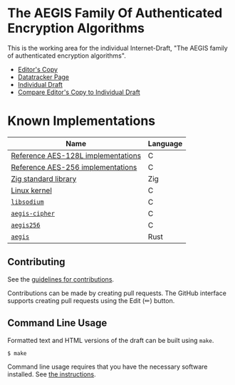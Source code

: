 # The AEGIS Family Of Authenticated Encryption Algorithms

This is the working area for the individual Internet-Draft, "The AEGIS family of authenticated encryption algorithms".

* [Editor's Copy](https://jedisct1.github.io/draft-aegis-aead/#go.draft-denis-aegis-aead.html)
* [Datatracker Page](https://datatracker.ietf.org/doc/draft-denis-aegis-aead)
* [Individual Draft](https://datatracker.ietf.org/doc/html/draft-denis-aegis-aead)
* [Compare Editor's Copy to Individual Draft](https://jedisct1.github.io/draft-aegis-aead/#go.draft-denis-aegis-aead.diff)


# Known Implementations

| Name                                                                                                         | Language |
| ------------------------------------------------------------------------------------------------------------ | -------- |
| [Reference AES-128L implementations](https://github.com/jedisct1/supercop/tree/master/crypto_aead/aegis128l) | C        |
| [Reference AES-256 implementations](https://github.com/jedisct1/supercop/tree/master/crypto_aead/aegis256)   | C        |
| [Zig standard library](https://github.com/ziglang/zig/blob/master/lib/std/crypto/aegis.zig)                  | Zig      |
| [Linux kernel](https://cregit.linuxsources.org/code/5.0/arch/x86/crypto/aegis128l-aesni-glue.c.html)         | C        |
| [`libsodium`](https://libsodium.org)                                                                         | C        |
| [`aegis-cipher`](https://github.com/google/aegis_cipher)                                                     | C        |
| [`aegis256`](https://github.com/angt/aegis256)                                                               | C        |
| [`aegis`](https://crates.io/crates/aegis)                                                                    | Rust     |


## Contributing

See the
[guidelines for contributions](https://github.com/jedisct1/draft-aegis-aead/blob/CONTRIBUTING.md).

Contributions can be made by creating pull requests.
The GitHub interface supports creating pull requests using the Edit (✏) button.


## Command Line Usage

Formatted text and HTML versions of the draft can be built using `make`.

```sh
$ make
```

Command line usage requires that you have the necessary software installed.  See
[the instructions](https://github.com/martinthomson/i-d-template/blob/main/doc/SETUP.md).

